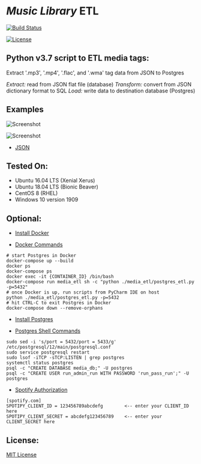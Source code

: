 # *Music Library* ETL

[![Build Status](https://travis-ci.org/github-pdx/music_library_etl.svg?branch=master&kill_cache=1)](https://travis-ci.org/github-pdx/music_library_etl)


[![License](https://img.shields.io/badge/license-MIT-blue.svg)](https://opensource.org/licenses/MIT)

## Python v3.7 script to ETL media tags:
Extract '.mp3', '.mp4', '.flac', and '.wma' tag data from JSON to Postgres

*Extract:* read from JSON flat file (database)
*Transform:* convert from JSON dictionary format to SQL
*Load:* write data to destination database (Postgres)

## Examples
![Screenshot](https://github.com/github-pdx/media_etl/blob/master/img/json_input.png)

![Screenshot](https://github.com/github-pdx/media_etl/blob/master/img/postgres_media_db.png)

* [JSON](https://github.com/github-pdx/media_etl/blob/master/data/input/media_lib.json)

## Tested On:
* Ubuntu 16.04 LTS (Xenial Xerus)
* Ubuntu 18.04 LTS (Bionic Beaver)
* CentOS 8 (RHEL)
* Windows 10 version 1909


## Optional:
* [Install Docker](https://www.docker.com/products/docker-desktop)

* [Docker Commands](https://docs.docker.com/engine/reference/commandline/build/)
```
# start Postgres in Docker
docker-compose up --build
docker ps
docker-compose ps
docker exec -it {CONTAINER_ID} /bin/bash
docker-compose run media_etl sh -c "python ./media_etl/postgres_etl.py -p=5432"
# once Docker is up, run scripts from PyCharm IDE on host
python ./media_etl/postgres_etl.py -p=5432
# hit CTRL-C to exit Postgres in Docker
docker-compose down --remove-orphans
```

* [Install Postgres](https://www.postgresql.org/download/)

* [Postgres Shell Commands](https://www.postgresql.org/docs/12/app-psql.html)
```
sudo sed -i 's/port = 5432/port = 5433/g' /etc/postgresql/12/main/postgresql.conf
sudo service postgresql restart
sudo lsof -iTCP -sTCP:LISTEN | grep postgres
systemctl status postgres
psql -c "CREATE DATABASE media_db;" -U postgres
psql -c "CREATE USER run_admin_run WITH PASSWORD 'run_pass_run';" -U postgres
```

* [Spotify Authorization](https://developer.spotify.com/documentation/general/guides/authorization-guide/)
```
[spotify.com]
SPOTIPY_CLIENT_ID = 123456789abcdefg        <-- enter your CLIENT_ID here
SPOTIPY_CLIENT_SECRET = abcdefg123456789    <-- enter your CLIENT_SECRET here
```

## License:
[MIT License](LICENSE)
